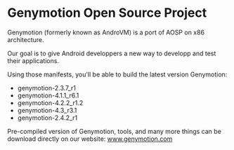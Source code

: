 Genymotion Open Source Project
=================

Genymotion (formerly known as AndroVM) is a port of AOSP on x86 architecture.

Our goal is to give Android developpers a new way to developp and test their applications.

Using those manifests, you'll be able to build the latest version Genymotion:
 * genymotion-2.3.7_r1
 * genymotion-4.1.1_r6.1
 * genymotion-4.2.2_r1.2
 * genymotion-4.3_r3.1
 * genymotion-2.4.2_r1

Pre-compiled version of Genymotion, tools, and many more things can be download directly on our website: www.genymotion.com

